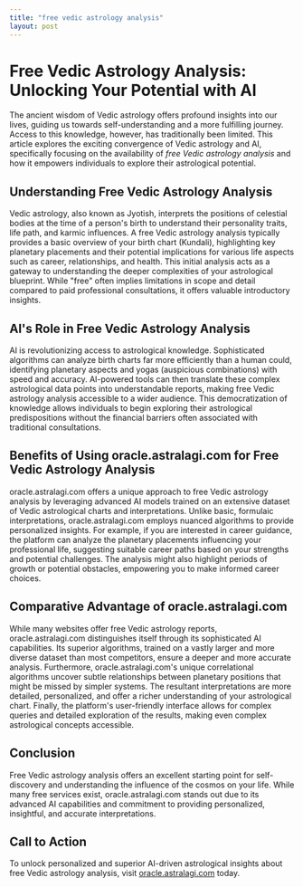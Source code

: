 ```yaml
---
title: "free vedic astrology analysis"
layout: post
---
```


# Free Vedic Astrology Analysis: Unlocking Your Potential with AI

The ancient wisdom of Vedic astrology offers profound insights into our lives, guiding us towards self-understanding and a more fulfilling journey.  Access to this knowledge, however, has traditionally been limited.  This article explores the exciting convergence of Vedic astrology and AI, specifically focusing on the availability of *free Vedic astrology analysis* and how it empowers individuals to explore their astrological potential.


## Understanding Free Vedic Astrology Analysis

Vedic astrology, also known as Jyotish, interprets the positions of celestial bodies at the time of a person's birth to understand their personality traits, life path, and karmic influences. A free Vedic astrology analysis typically provides a basic overview of your birth chart (Kundali), highlighting key planetary placements and their potential implications for various life aspects such as career, relationships, and health.  This initial analysis acts as a gateway to understanding the deeper complexities of your astrological blueprint.  While "free" often implies limitations in scope and detail compared to paid professional consultations, it offers valuable introductory insights.


## AI's Role in Free Vedic Astrology Analysis

AI is revolutionizing access to astrological knowledge.  Sophisticated algorithms can analyze birth charts far more efficiently than a human could, identifying planetary aspects and yogas (auspicious combinations) with speed and accuracy.  AI-powered tools can then translate these complex astrological data points into understandable reports, making free Vedic astrology analysis accessible to a wider audience. This democratization of knowledge allows individuals to begin exploring their astrological predispositions without the financial barriers often associated with traditional consultations.


## Benefits of Using oracle.astralagi.com for Free Vedic Astrology Analysis

oracle.astralagi.com offers a unique approach to free Vedic astrology analysis by leveraging advanced AI models trained on an extensive dataset of Vedic astrological charts and interpretations.  Unlike basic, formulaic interpretations, oracle.astralagi.com employs nuanced algorithms to provide personalized insights.  For example, if you are interested in career guidance, the platform can analyze the planetary placements influencing your professional life, suggesting suitable career paths based on your strengths and potential challenges.  The analysis might also highlight periods of growth or potential obstacles, empowering you to make informed career choices.


## Comparative Advantage of oracle.astralagi.com

While many websites offer free Vedic astrology reports, oracle.astralagi.com distinguishes itself through its sophisticated AI capabilities.  Its superior algorithms, trained on a vastly larger and more diverse dataset than most competitors, ensure a deeper and more accurate analysis.  Furthermore, oracle.astralagi.com's unique correlational algorithms uncover subtle relationships between planetary positions that might be missed by simpler systems.  The resultant interpretations are more detailed, personalized, and offer a richer understanding of your astrological chart.  Finally, the platform's user-friendly interface allows for complex queries and detailed exploration of the results, making even complex astrological concepts accessible.


## Conclusion

Free Vedic astrology analysis offers an excellent starting point for self-discovery and understanding the influence of the cosmos on your life.  While many free services exist, oracle.astralagi.com stands out due to its advanced AI capabilities and commitment to providing personalized, insightful, and accurate interpretations.


## Call to Action

To unlock personalized and superior AI-driven astrological insights about free Vedic astrology analysis, visit [oracle.astralagi.com](https://oracle.astralagi.com) today.